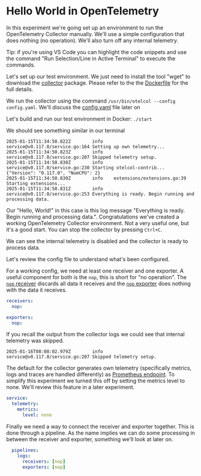 # Hello World in OpenTelemetry

In this experiment we're going set up an environment to run the OpenTelemetry Collector manually. We'll use a simple configuration that does nothing (no operation). We'll also turn off any internal telemetry.

Tip: if you're using VS Code you can highlight the code snippets and use the command "Run Selection/Line in Active Terminal" to execute the commands.

Let's set up our test environment. We just need to install the tool "wget" to download the [collector][repo] package. Please refer to the the [Dockerfile][file_dockerfile] for the full details.

We run the collector using the command `/usr/bin/otelcol --config config.yaml`. We'll discuss the [config.yaml][file_config] file later on

Let's build and run our test environment in Docker: `./start`

We should see something similar in our terminal

```log
2025-01-15T11:34:50.822Z        info    service@v0.117.0/service.go:164 Setting up own telemetry...
2025-01-15T11:34:50.823Z        info    service@v0.117.0/service.go:207 Skipped telemetry setup.
2025-01-15T11:34:50.830Z        info    service@v0.117.0/service.go:230 Starting otelcol-contrib...   {"Version": "0.117.0", "NumCPU": 2}
2025-01-15T11:34:50.830Z        info    extensions/extensions.go:39     Starting extensions...
2025-01-15T11:34:50.831Z        info    service@v0.117.0/service.go:253 Everything is ready. Begin running and processing data.
```

Our "Hello, World!" in this case is this log message "Everything is ready. Begin running and processing data.". Congratulations we've created a working OpenTelemetry Collector environment. Not a very useful one, but it's a good start. You can stop the collector by pressing `Ctrl+C`.

We can see the internal telemetry is disabled and the collector is ready to process data.

Let's review the config file to understand what's been configured.

For a working config, we need at least one receiver and one exporter. A useful component for both is the `nop`, this is short for "no operation". The [`nop` receiver][docs_nop_rxr] discards all data it receives and the [`nop` exporter][docs_nop_exp] does nothing with the data it receives.

```yaml
receivers:
  nop:

exporters:
  nop:
```

If you recall the output from the collector logs we could see that internal telemetry was skipped.

```log
2025-01-16T08:08:02.979Z        info    service@v0.117.0/service.go:207 Skipped telemetry setup.
```

The default for the collector generates own telemetry (specifically metrics, logs and traces are handled differently) as [Prometheus endpoint][docs_prometheus_endpoint]. To simplify this experiment we turned this off by setting the metrics level to none. We'll review this feature in a later experiment.

```yaml
service:
  telemetry:
    metrics:
      level: none
```

Finally we need a way to connect the receiver and exporter together. This is done through a pipeline. As the name implies we can do some processing in between the receiver and exporter, something we'll look at later on.

```yaml
  pipelines:
    logs:
      receivers: [nop]
      exporters: [nop]
```

<!-- linkies -->
[docs_nop_exp]: https://github.com/open-telemetry/opentelemetry-collector/tree/main/exporter/nopexporter
[docs_nop_rxr]: https://github.com/open-telemetry/opentelemetry-collector/tree/main/receiver/nopreceiver
[docs_prometheus_endpoint]: https://opentelemetry.io/docs/collector/internal-telemetry/#configure-internal-metrics
[file_config]: ./config.yaml
[file_dockerfile]: ./Dockerfile
[repo]: https://github.com/open-telemetry/opentelemetry-collector-releases/releases

